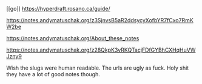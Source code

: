 [[go]] https://hyperdraft.rosano.ca/guide/

https://notes.andymatuschak.org/z3SjnvsB5aR2ddsycyXofbYR7fCxo7RmKW2be

https://notes.andymatuschak.org/About_these_notes

https://notes.andymatuschak.org/z28QkpK3vRKQTacjFDfGYBhCXHqHuVWJzny9

Wish the slugs were human readable. The urls are ugly as fuck.  Holy shit they have a lot of good notes though. 